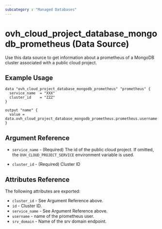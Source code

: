 ```yaml
---
subcategory : "Managed Databases"
---
```


# ovh_cloud_project_database_mongodb_prometheus (Data Source)

Use this data source to get information about a prometheus of a MongoDB cluster associated with a public cloud project.

## Example Usage

```hcl
data "ovh_cloud_project_database_mongodb_prometheus" "prometheus" {
  service_name  = "XXX"
  cluster_id    = "ZZZ"
}

output "name" {
  value = data.ovh_cloud_project_database_mongodb_prometheus.prometheus.username
}
```

## Argument Reference

* `service_name` - (Required) The id of the public cloud project. If omitted,
  the `OVH_CLOUD_PROJECT_SERVICE` environment variable is used.

* `cluster_id` - (Required) Cluster ID


## Attributes Reference

The following attributes are exported:

* `cluster_id` - See Argument Reference above.
* `id` - Cluster ID.
* `service_name` - See Argument Reference above.
* `username` - name of the prometheus user.
* `srv_domain` - Name of the srv domain endpoint.